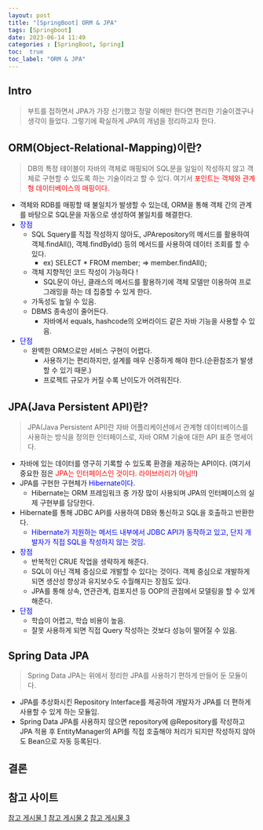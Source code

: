 ```yaml
---
layout: post
title: "[SpringBoot] ORM & JPA"
tags: [Springboot]
date: 2023-06-14 11:49
categories : [SpringBoot, Spring]
toc:  true
toc_label: "ORM & JPA"
---
```


## Intro
> 부트를 접하면서 JPA가 가장 신기했고 정말 이해만 한다면 편리한 기술이겠구나 생각이 들었다. 그렇기에 확실하게 JPA의 개념을 정리하고자 한다. 

## ORM(Object-Relational-Mapping)이란?
> DB의 특정 테이블이 자바의 객체로 매핑되어 SQL문을 일일이 작성하지 않고 객체로 구현할 수 있도록 하는 기술이라고 할 수 있다. 여기서 <span style="color:red">포인트는 객체와 관계형 데이터베이스의 매핑이다.</span>


- 객체와 RDB를 매핑할 때 불일치가 발생할 수 있는데, ORM을 통해 객체 간의 관계를 바탕으로 SQL문을 자동으로 생성하여 불일치를 해결한다.
- <span style="color:blue">장점</span>
  - SQL Squery를 직접 작성하지 않아도, JPArepository의 메서드를 활용하여 객체.findAll(), 객체.findById() 등의 메서드를 사용하여 데이터 조회를 할 수 있다.
    - ex) SELECT * FROM member; => member.findAll();
  - 객체 지향적인 코드 작성이 가능하다 !
    - SQL문이 아닌, 클래스의 메서드를 활용하기에 객체 모델만 이용하여 프로그래밍을 하는 데 집중할 수 있게 한다.
  - 가독성도 높일 수 있음.
  - DBMS 종속성이 줄어든다.
    - 자바에서 equals, hashcode의 오버라이드 같은 자바 기능을 사용할 수 있음.
- <span style="color:blue">단점</span>
  - 완벽한 ORM으로만 서비스 구현이 어렵다.
    - 사용하기는 편리하지만, 설계를 매우 신중하게 해야 한다.(순환참조가 발생할 수 있기 때문.)
    - 프로젝트 규모가 커질 수록 난이도가 어려워진다.


## JPA(Java Persistent API)란?
> JPA(Java Persistent API)란 자바 어플리케이션에서 관계형 데이터베이스를 사용하는 방식을 정의한 인터페이스로, 자바 ORM 기술에 대한 API 표준 명세이다.

- 자바에 있는 데이터를 영구히 기록할 수 있도록 환경을 제공하는 API이다. (여기서 중요한 점은 <span style="color:red">JPA는 인터페이스인 것이다. 라이브러리가 아님!!</span>)
- JPA를 구현한 구현체가 <span style="color:blue">Hibernate이다.</span>
  - Hibernate는 ORM 프레임워크 중 가장 많이 사용되며 JPA의 인터페이스의 실제 구현부를 담당한다.
- Hibernate를 통해 JDBC API를 사용하여 DB와 통신하고 SQL을 호출하고 반환한다.
  - <span style="color:blue">Hibernate가 지원하는 메서드 내부에서 JDBC API가 동작하고 있고, 단지 개발자가 직접 SQL을 작성하지 않는 것임.</span>
- <span style="color:blue">장점</span>
  - 반복적인 CRUE 작업을 생략하게 해준다.
  - SQL이 아닌 객체 중심으로 개발할 수 있다는 것이다. 객체 중심으로 개발하게 되면 생산성 향상과 유지보수도 수월해지는 장점도 있다.
  - JPA를 통해 상속, 연관관계, 컴포지션 등 OOP의 관점에서 모델링을 할 수 있게 해준다.
- <span style="color:blue">단점</span>
  - 학습이 어렵고, 학습 비용이 높음.
  - 잘못 사용하게 되면 직접 Query 작성하는 것보다 성능이 떨어질 수 있음.
  
## Spring Data JPA
> Spring Data JPA는 위에서 정리한 JPA를 사용하기 편하게 만들어 둔 모듈이다.

- JPA를 추상화시킨 Repository Interface를 제공하여 개발자가 JPA를 더 편하게 사용할 수 있게 하는 모듈임.
- Spring Data JPA를 사용하지 않으면 repository에 @Repository를 작성하고 JPA 적용 후 EntityManager의 API를 직접 호출해야 처리가 되지만 작성하지 않아도 Bean으로 자동 등록된다.

## 결론


## 참고 사이트
[참고 게시물 1](https://dbjh.tistory.com/77)
[참고 게시물 2](https://suhwan.dev/2019/02/24/jpa-vs-hibernate-vs-spring-data-jpa/)
[참고 게시물 3](https://velog.io/@alicesykim95/JPA-ORM-JDBC-Hibernate%EB%9E%80)
